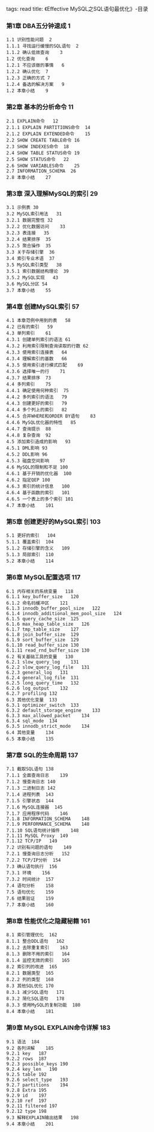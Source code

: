 tags: read
title: 《Effective MySQL之SQL语句最优化》-目录

### 第1章 DBA五分钟速成	1 
	
	1.1 识别性能问题	2 
	1.1.1 寻找运行缓慢的SQL语句	2 
	1.1.2 确认低效查询	3 
	1.2 优化查询	6 
	1.2.1 不应该做的事情	6 
	1.2.2 确认优化	7 
	1.2.3 正确的方式	7 
	1.2.4 备选的解决方案	9 
	1.2 本章小结	9 
	
### 第2章 基本的分析命令	11 
	
	2.1 EXPLAIN命令	12 
	2.1.1 EXPLAIN PARTITIONS命令	14 
	2.1.2 EXPLAIN EXTENDED命令	15 
	2.2 SHOW CREATE TABLE命令	16 
	2.3 SHOW INDEXES命令	18 
	2.4 SHOW TABLE STATUS命令	19 
	2.5 SHOW STATUS命令	22 
	2.6 SHOW VARIABLES命令	25 
	2.7 INFORMATION_SCHEMA	26 
	2.8 本章小结	27 
	
### 第3章 深入理解MySQL的索引	29 
	
	3.1 示例表	30 
	3.2 MySQL索引用法	31 
	3.2.1 数据完整性	32 
	3.2.2 优化数据访问	33 
	3.2.3 表连接	35 
	3.2.4 结果排序	35 
	3.2.5 聚合操作	35 
	3.3 关于存储引擎	36 
	3.4 索引专业术语	37 
	3.5 MySQL索引类型	38 
	3.5.1 索引数据结构理论	39 
	3.5.2 MySQL实现	43 
	3.6 MySQL分区	54 
	3.7 本章小结	55 
	
### 第4章 创建MySQL索引	57 
	
	4.1 本章范例中用到的表	58 
	4.2 已有的索引	59 
	4.3 单列索引	61 
	4.3.1 创建单列索引的语法	61 
	4.3.2 利用索引限制查询读取的行数	62 
	4.3.3 使用索引连接表	64 
	4.3.4 理解索引的基数	66 
	4.3.5 使用索引进行模式匹配	69 
	4.3.6 选择唯一的行	71 
	4.3.7 结果排序	73 
	4.4 多列索引	75 
	4.4.1 确定使用何种索引	75 
	4.4.2 多列索引的语法	79 
	4.4.3 创建更好的索引	79 
	4.4.4 多个列上的索引	82 
	4.4.5 合并WHERE和ORDER BY语句	83 
	4.4.6 MySQL优化器的特性	85 
	4.4.7 查询提示	88 
	4.4.8 复杂查询	92 
	4.5 添加索引造成的影响	93 
	4.5.1 DML影响	93 
	4.5.2 DDL影响	96 
	4.5.3 磁盘空间影响	97 
	4.6 MySQL的限制和不足	100 
	4.6.1 基于开销的优化器	100 
	4.6.2 指定QEP	100 
	4.6.3 索引的统计信息	100 
	4.6.4 基于函数的索引	101 
	4.6.5 一个表上的多个索引	101 
	4.7 本章小结	101 
	
### 第5章 创建更好的MySQL索引	103 
	
	5.1 更好的索引	104 
	5.1.1 覆盖索引	104 
	5.1.2 存储引擎的含义	109 
	5.1.3 局部索引	110 
	5.2 本章小结	114 
	
### 第6章 MySQL配置选项	117 
	
	6.1 内存相关的系统变量	118 
	6.1.1 key_buffer_size	120 
	6.1.2 命名码缓冲区	121 
	6.1.3 innodb_buffer_pool_size	122 
	6.1.4 innodb_additional_mem_pool_size	124 
	6.1.5 query_cache_size	125 
	6.1.6 max_heap_table_size	126 
	6.1.7 tmp_table_size	127 
	6.1.8 join_buffer_size	129 
	6.1.9 sort_buffer_size	129 
	6.1.10 read_buffer_size	130 
	6.1.11 read_rnd_buffer_size	130 
	6.2 有关基础工具的变量	130 
	6.2.1 slow_query_log	131 
	6.2.2 slow_query_log_file	131 
	6.2.3 general_log	131 
	6.2.4 general_log_file	131 
	6.2.5 long_query_time	132 
	6.2.6 log_output	132 
	6.2.7 profiling	132 
	6.3 其他优化变量	133 
	6.3.1 optimizer_switch	133 
	6.3.2 default_storage_engine	133 
	6.3.3 max_allowed_packet	134 
	6.3.4 sql_mode	134 
	6.3.5 innodb_strict_mode	134 
	6.4 其他变量	134 
	6.5 本章小结	135 
	
### 第7章 SQL的生命周期	137 
	
	7.1 截取SQL语句	138 
	7.1.1 全面查询日志	139 
	7.1.2 慢查询日志	140 
	7.1.3 二进制日志	142 
	7.1.4 进程列表	143 
	7.1.5 引擎状态	144 
	7.1.6 MySQL连接器	145 
	7.1.7 应用程序代码	146 
	7.1.8 INFORMATION_SCHEMA	148 
	7.1.9 PERFORMANCE_SCHEMA	148 
	7.1.10 SQL语句统计插件	148 
	7.1.11 MySQL Proxy	149 
	7.1.12 TCP/IP	149 
	7.2 识别有问题的语句	149 
	7.2.1 慢查询日志分析	152 
	7.2.2 TCP/IP分析	154 
	7.3 确认语句执行	156 
	7.3.1 环境	156 
	7.3.2 时间统计	157 
	7.4 语句分析	158 
	7.5 语句优化	159 
	7.6 结果验证	159 
	7.7 本章小结	160 
	
### 第8章 性能优化之隐藏秘籍	161 
	
	8.1 索引管理优化	162 
	8.1.1 整合DDL语句	162 
	8.1.2 去除重复索引	163 
	8.1.3 删除不用的索引	164 
	8.1.4 监控无效的索引	165 
	8.2 索引列的改进	165 
	8.2.1 数据类型	165 
	8.2.2 列的类型	168 
	8.3 其他SQL优化	170 
	8.3.1 减少SQL语句	171 
	8.3.2 简化SQL语句	178 
	8.3.3 使用MySQL的复制功能	180 
	8.4 本章小结	181 
	
### 第9章 MySQL EXPLAIN命令详解	183 
	
	9.1 语法	184 
	9.2 各列详解	185 
	9.2.1 key	187 
	9.2.2 rows	187 
	9.2.3 possible_keys	190 
	9.2.4 key_len	190 
	9.2.5 table	192 
	9.2.6 select_type	193 
	9.2.7 partitions	194 
	9.2.8 Extra	195 
	9.2.9 id	197 
	9.2.10 ref	197 
	9.2.11 filtered	197 
	9.2.12 type	198 
	9.3 解释EXPLAIN输出结果	198 
	9.4 本章小结	201 
